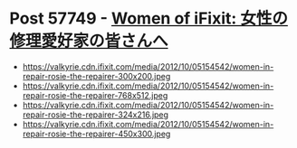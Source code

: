 # Post 57749 - [Women of iFixit: 女性の修理愛好家の皆さんへ](https://www.ifixit.com/News/57749/women-of-ifixit-%e5%a5%b3%e6%80%a7%e3%81%ae%e4%bf%ae%e7%90%86%e6%84%9b%e5%a5%bd%e5%ae%b6%e3%81%ae%e7%9a%86%e3%81%95%e3%82%93%e3%81%b8)

- https://valkyrie.cdn.ifixit.com/media/2012/10/05154542/women-in-repair-rosie-the-repairer-300x200.jpeg
- https://valkyrie.cdn.ifixit.com/media/2012/10/05154542/women-in-repair-rosie-the-repairer-768x512.jpeg
- https://valkyrie.cdn.ifixit.com/media/2012/10/05154542/women-in-repair-rosie-the-repairer-324x216.jpeg
- https://valkyrie.cdn.ifixit.com/media/2012/10/05154542/women-in-repair-rosie-the-repairer-450x300.jpeg
